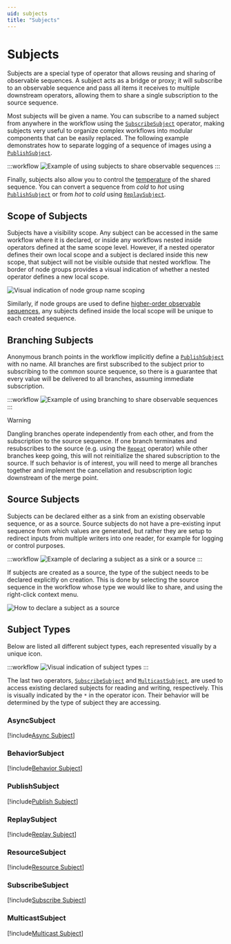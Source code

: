 ```yaml
---
uid: subjects
title: "Subjects" 
---
```


# Subjects

Subjects are a special type of operator that allows reusing and sharing of observable sequences. A subject acts as a bridge or proxy; it will subscribe to an observable sequence and pass all items it receives to multiple downstream operators, allowing them to share a single subscription to the source sequence.

Most subjects will be given a name. You can subscribe to a named subject from anywhere in the workflow using the [`SubscribeSubject`](#subscribesubject) operator, making subjects very useful to organize complex workflows into modular components that can be easily replaced. The following example demonstrates how to separate logging of a sequence of images using a [`PublishSubject`](#publishsubject).

:::workflow
![Example of using subjects to share observable sequences](~/workflows/language-subjects.bonsai)
:::

Finally, subjects also allow you to control the [temperature](xref:observables#temperature) of the shared sequence. You can convert a sequence from *cold* to *hot* using [`PublishSubject`](#publishsubject) or from *hot* to *cold* using [`ReplaySubject`](#replaysubject).

## Scope of Subjects

Subjects have a visibility scope. Any subject can be accessed in the same workflow where it is declared, or inside any workflows nested inside operators defined at the same scope level. However, if a nested operator defines their own local scope and a subject is declared inside this new scope, that subject will not be visible outside that nested workflow. The border of node groups provides a visual indication of whether a nested operator defines a new local scope.

![Visual indication of node group name scoping](~/images/language-subjects-scope.svg)

Similarly, if node groups are used to define [higher-order observable sequences](xref:higher-order), any subjects defined inside the local scope will be unique to each created sequence.

## Branching Subjects

Anonymous branch points in the workflow implicitly define a [`PublishSubject`](#publishsubject) with no name. All branches are first subscribed to the subject prior to subscribing to the common source sequence, so there is a guarantee that every value will be delivered to all branches, assuming immediate subscription.

:::workflow
![Example of using branching to share observable sequences](~/workflows/language-subjects-branching.bonsai)
:::

> [!Warning]
> Dangling branches operate independently from each other, and from the subscription to the source sequence. If one branch terminates and resubscribes to the source (e.g. using the [`Repeat`](xref:Bonsai.Reactive.Repeat) operator) while other branches keep going, this will not reinitialize the shared subscription to the source. If such behavior is of interest, you will need to merge all branches together and implement the cancellation and resubscription logic downstream of the merge point.

## Source Subjects

Subjects can be declared either as a sink from an existing observable sequence, or as a source. Source subjects do not have a pre-existing input sequence from which values are generated, but rather they are setup to redirect inputs from multiple writers into one reader, for example for logging or control purposes.

:::workflow
![Example of declaring a subject as a sink or a source](~/workflows/language-subject-declaration.bonsai)
:::

If subjects are created as a source, the type of the subject needs to be declared explicitly on creation. This is done by selecting the source sequence in the workflow whose type we would like to share, and using the right-click context menu.

<img alt="How to declare a subject as a source"
     src="~/images/language-subject-source.png"
     style="max-height:160px;object-fit:contain" />

## Subject Types

Below are listed all different subject types, each represented visually by a unique icon.

:::workflow
![Visual indication of subject types](~/workflows/language-subject-types.bonsai)
:::

The last two operators, [`SubscribeSubject`](#subscribesubject) and [`MulticastSubject`](#multicastsubject), are used to access existing declared subjects for reading and writing, respectively. This is visually indicated by the `*` in the operator icon. Their behavior will be determined by the type of subject they are accessing.

### AsyncSubject
[!include[Async Subject](~/articles/subject-async.md)]

### BehaviorSubject
[!include[Behavior Subject](~/articles/subject-behavior.md)]

### PublishSubject
[!include[Publish Subject](~/articles/subject-publish.md)]

### ReplaySubject
[!include[Replay Subject](~/articles/subject-replay.md)]

### ResourceSubject
[!include[Resource Subject](~/articles/subject-resource.md)]

### SubscribeSubject
[!include[Subscribe Subject](~/articles/subject-subscribe.md)]

### MulticastSubject
[!include[Multicast Subject](~/articles/subject-multicast.md)]